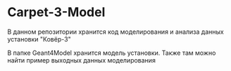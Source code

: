 # Carpet-3-Model

В данном репозитории хранится код моделирования и анализа данных установки "Ковёр-3"

В папке Geant4Model хранится модель установки. Также там можно найти пример выходных данных моделирования 
